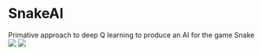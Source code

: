 # SnakeAI
Primative approach to deep Q learning to produce an AI for the game Snake
![](https://github.com/GeyaWang/SnakeAI/assets/111749246/1336da28-106d-4184-a94b-19fa0803d3b1)
![](https://github.com/GeyaWang/SnakeAI/assets/111749246/b404bf21-efd9-4e55-bfe2-c36d416c9886)
